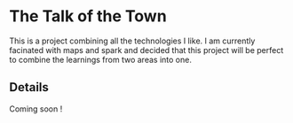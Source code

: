 The Talk of the Town
=====

This is a project combining all the technologies I like. I am currently facinated with maps and spark and decided that this project will be perfect to combine the learnings from two areas into one. 


Details 
---
Coming soon !


